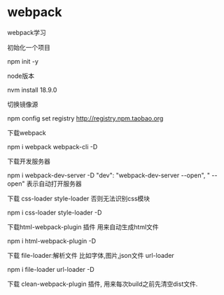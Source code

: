 # webpack
webpack学习

初始化一个项目

npm init -y

node版本

nvm install 18.9.0

切换镜像源

npm config set registry http://registry.npm.taobao.org

下载webpack

npm i webpack webpack-cli -D

下载开发服务器

npm i webpack-dev-server -D
"dev": "webpack-dev-server --open", " --open" 表示自动打开服务器

下载 css-loader style-loader 否则无法识别css模块

npm i css-loader style-loader -D

下载html-webpack-plugin 插件 用来自动生成html文件

npm i html-webpack-plugin -D

下载 file-loader:解析文件 比如字体,图片,json文件 url-loader  

npm i file-loader url-loader  -D

下载 clean-webpack-plugin 插件, 用来每次build之前先清空dist文件.